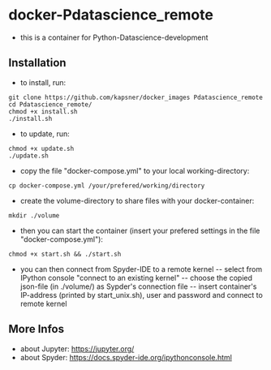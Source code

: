 # docker-Pdatascience_remote

- this is a container for Python-Datascience-development  

## Installation 

- to install, run:  
```
git clone https://github.com/kapsner/docker_images Pdatascience_remote
cd Pdatascience_remote/
chmod +x install.sh
./install.sh
```

- to update, run:  
```
chmod +x update.sh  
./update.sh  
```

- copy the file "docker-compose.yml" to your local working-directory:  
```
cp docker-compose.yml /your/prefered/working/directory  
```

- create the volume-directory to share files with your docker-container:  
```
mkdir ./volume  
```

- then you can start the container (insert your prefered settings in the file "docker-compose.yml"):  
```
chmod +x start.sh && ./start.sh
```

- you can then connect from Spyder-IDE to a remote kernel
-- select from IPython console "connect to an existing kernel"
-- choose the copied json-file (in ./volume/) as Sypder's connection file
-- insert container's IP-address (printed by start_unix.sh), user and password and connect to remote  kernel

## More Infos  

- about Jupyter: <https://jupyter.org/>
- about Spyder: https://docs.spyder-ide.org/ipythonconsole.html